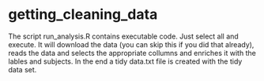 getting_cleaning_data
=====================

The script run_analysis.R contains executable code. Just select all and execute. It will download the data (you can skip this if you did that already), reads the data and selects the appropriate collumns and enriches it with the lables and subjects. In the end a tidy data.txt file is created with the tidy data set.

